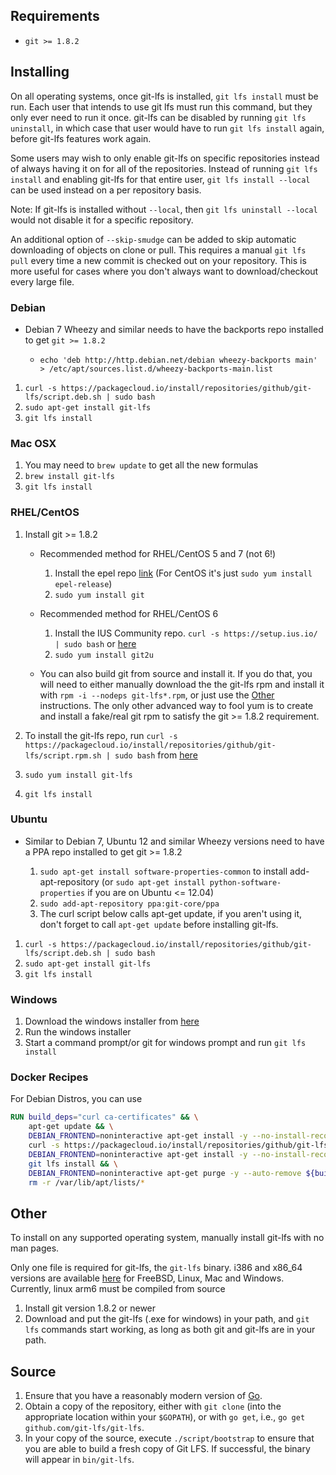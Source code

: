 ## Requirements ##

- `git >= 1.8.2`

## Installing ##

On all operating systems, once git-lfs is installed, `git lfs install` must be run. Each user that intends to use git lfs must run this command, but they only ever need to run it once. git-lfs can be disabled by running `git lfs uninstall`, in which case that user would have to run `git lfs install` again, before git-lfs features work again.

Some users may wish to only enable git-lfs on specific repositories instead of always having it on for all of the repositories. Instead of running `git lfs install` and enabling git-lfs for that entire user, `git lfs install --local` can be used instead on a per repository basis. 

Note: If git-lfs is installed without `--local`, then `git lfs uninstall --local` would not disable it for a specific repository.

An additional option of `--skip-smudge` can be added to skip automatic downloading of objects on clone or pull. This requires a manual `git lfs pull` every time a new commit is checked out on your repository. This is more useful for cases where you don't always want to download/checkout every large file.

### Debian ###

- Debian 7 Wheezy and similar needs to have the backports repo installed to get `git >= 1.8.2`

    - `echo 'deb http://http.debian.net/debian wheezy-backports main' > /etc/apt/sources.list.d/wheezy-backports-main.list`

1. `curl -s https://packagecloud.io/install/repositories/github/git-lfs/script.deb.sh | sudo bash`
2. `sudo apt-get install git-lfs`
3. `git lfs install`

### Mac OSX ###

1. You may need to `brew update` to get all the new formulas
2. `brew install git-lfs`
3. `git lfs install`

### RHEL/CentOS ###

1. Install git >= 1.8.2

    - Recommended method for RHEL/CentOS 5 and 7 (not 6!)

        1. Install the epel repo [link](https://fedoraproject.org/wiki/EPEL#How_can_I_use_these_extra_packages.3F) (For CentOS it's just `sudo yum install epel-release`)
        2. `sudo yum install git`

    - Recommended method for RHEL/CentOS 6

        1. Install the IUS Community repo. `curl -s https://setup.ius.io/ | sudo bash` or [here](https://ius.io/GettingStarted/)
        2. `sudo yum install git2u`

    - You can also build git from source and install it. If you do that, you will need to either manually download the the git-lfs rpm and install it with `rpm -i --nodeps git-lfs*.rpm`, or just use the [Other](#Other) instructions. The only other advanced way to fool yum is to create and install a fake/real git rpm to satisfy the git >= 1.8.2 requirement. 

2. To install the git-lfs repo, run `curl -s https://packagecloud.io/install/repositories/github/git-lfs/script.rpm.sh | sudo bash` from [here](https://packagecloud.io/github/git-lfs/install)
3. `sudo yum install git-lfs`
4. `git lfs install`

### Ubuntu ###

- Similar to Debian 7, Ubuntu 12 and similar Wheezy versions need to have a PPA repo installed to get git >= 1.8.2

    1. `sudo apt-get install software-properties-common` to install add-apt-repository (or `sudo apt-get install python-software-properties` if you are on Ubuntu <= 12.04)
    2. `sudo add-apt-repository ppa:git-core/ppa`
    3. The curl script below calls apt-get update, if you aren't using it, don't forget to call `apt-get update` before installing git-lfs.

1. `curl -s https://packagecloud.io/install/repositories/github/git-lfs/script.deb.sh | sudo bash`
2. `sudo apt-get install git-lfs`
3. `git lfs install`

### Windows ###

1. Download the windows installer from [here](https://github.com/git-lfs/git-lfs/releases)
2. Run the windows installer 
3. Start a command prompt/or git for windows prompt and run `git lfs install`

### Docker Recipes ###

For Debian Distros, you can use

```dockerfile
RUN build_deps="curl ca-certificates" && \
    apt-get update && \
    DEBIAN_FRONTEND=noninteractive apt-get install -y --no-install-recommends ${build_deps} && \
    curl -s https://packagecloud.io/install/repositories/github/git-lfs/script.deb.sh | bash && \
    DEBIAN_FRONTEND=noninteractive apt-get install -y --no-install-recommends git-lfs && \
    git lfs install && \
    DEBIAN_FRONTEND=noninteractive apt-get purge -y --auto-remove ${build_deps} && \
    rm -r /var/lib/apt/lists/*
```

## Other ##

To install on any supported operating system, manually install git-lfs with no man pages.

Only one file is required for git-lfs, the `git-lfs` binary. i386 and x86_64 versions are available [here](https://github.com/git-lfs/git-lfs/releases) for FreeBSD, Linux, Mac and Windows. Currently, linux arm6 must be compiled from source

1. Install git version 1.8.2 or newer
2. Download and put the git-lfs (.exe for windows) in your path, and `git lfs` commands start working, as long as both git and git-lfs are in your path.

## Source ##

1. Ensure that you have a reasonably modern version of [Go](https://golang.org).
2. Obtain a copy of the repository, either with `git clone` (into the appropriate location within your `$GOPATH`), or with `go get`, i.e., `go get github.com/git-lfs/git-lfs`.
3. In your copy of the source, execute `./script/bootstrap` to ensure that you are able to build a fresh copy of Git LFS. If successful, the binary will appear in `bin/git-lfs`.